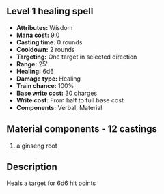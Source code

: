 ## Level 1 healing spell
- **Attributes:** Wisdom
- **Mana cost:** 9.0
- **Casting time:** 0 rounds
- **Cooldown:** 2 rounds
- **Targeting:** One target in selected direction
- **Range:** 25'
- **Healing:** 6d6
- **Damage type:** Healing
- **Train chance:** 100%
- **Base write cost:** 30 charges
- **Write cost:** From half to full base cost
- **Components:** Verbal, Material
## Material components - 12 castings
1. a ginseng root
## Description
Heals a target for 6d6 hit points
